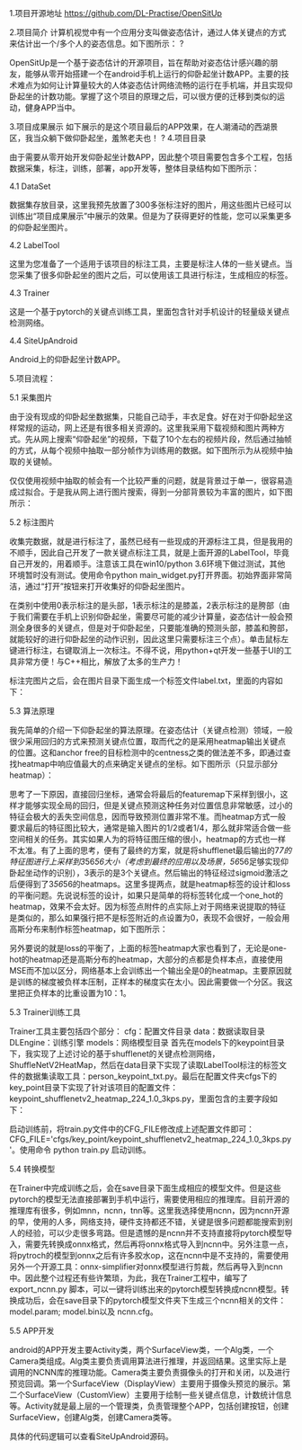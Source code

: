 1.项目开源地址
https://github.com/DL-Practise/OpenSitUp

2.项目简介
计算机视觉中有一个应用分支叫做姿态估计，通过人体关键点的方式来估计出一个/多个人的姿态信息。如下图所示：
?

OpenSitUp是一个基于姿态估计的开源项目，旨在帮助对姿态估计感兴趣的朋友，能够从零开始搭建一个在android手机上运行的仰卧起坐计数APP。主要的技术难点为如何让计算量较大的人体姿态估计网络流畅的运行在手机端，并且实现仰卧起坐的计数功能。掌握了这个项目的原理之后，可以很方便的迁移到类似的运动，健身APP当中。

3.项目成果展示
如下展示的是这个项目最后的APP效果，在人潮涌动的西湖景区，我当众躺下做仰卧起坐，羞煞老夫也！
?
4.项目目录

由于需要从零开始开发仰卧起坐计数APP，因此整个项目需要包含多个工程，包括数据采集，标注，训练，部署，app开发等，整体目录结构如下图所示：





4.1 DataSet

数据集存放目录，这里我预先放置了300多张标注好的图片，用这些图片已经可以训练出“项目成果展示”中展示的效果。但是为了获得更好的性能，您可以采集更多的仰卧起坐图片。


4.2 LabelTool

这里为您准备了一个适用于该项目的标注工具，主要是标注人体的一些关键点。当您采集了很多仰卧起坐的图片之后，可以使用该工具进行标注，生成相应的标签。


4.3 Trainer

这是一个基于pytorch的关键点训练工具，里面包含针对手机设计的轻量级关键点检测网络。


4.4 SiteUpAndroid

Android上的仰卧起坐计数APP。




5.项目流程：

5.1 采集图片

由于没有现成的仰卧起坐数据集，只能自己动手，丰衣足食。好在对于仰卧起坐这样常规的运动，网上还是有很多相关资源的。这里我采用下载视频和图片两种方式。先从网上搜索“仰卧起坐”的视频，下载了10个左右的视频片段，然后通过抽帧的方式，从每个视频中抽取一部分帧作为训练用的数据。如下图所示为从视频中抽取的关键帧。





仅仅使用视频中抽取的帧会有一个比较严重的问题，就是背景过于单一，很容易造成过拟合。于是我从网上进行图片搜索，得到一分部背景较为丰富的图片，如下图所示：





5.2 标注图片

收集完数据，就是进行标注了，虽然已经有一些现成的开源标注工具，但是我用的不顺手，因此自己开发了一款关键点标注工具，就是上面开源的LabelTool，毕竟自己开发的，用着顺手。注意该工具在win10/python 3.6环境下做过测试，其他环境暂时没有测试。使用命令python main_widget.py打开界面。初始界面非常简洁，通过“打开”按钮来打开收集好的仰卧起坐图片。


在类别中使用0表示标注的是头部，1表示标注的是膝盖，2表示标注的是胯部（由于我们需要在手机上识别仰卧起坐，需要尽可能的减少计算量，姿态估计一般会预测全身很多的关键点，但是对于仰卧起坐，只要能准确的预测头部，膝盖和胯部，就能较好的进行仰卧起坐的动作识别，因此这里只需要标注三个点）。单击鼠标左键进行标注，右键取消上一次标注。不得不说，用python+qt开发一些基于UI的工具非常方便！与C++相比，解放了太多的生产力！


标注完图片之后，会在图片目录下面生成一个标签文件label.txt，里面的内容如下：


    
5.3 算法原理

我先简单的介绍一下仰卧起坐的算法原理。在姿态估计（关键点检测）领域，一般很少采用回归的方式来预测关键点位置，取而代之的是采用heatmap输出关键点的位置。这和anchor free的目标检测中的centness之类的做法差不多，即通过查找heatmap中响应值最大的点来确定关键点的坐标。如下图所示（只显示部分heatmap）：




思考了一下原因，直接回归坐标，通常会将最后的featuremap下采样到很小，这样才能够实现全局的回归，但是关键点预测这种任务对位置信息非常敏感，过小的特征会极大的丢失空间信息，因而导致预测位置非常不准。而heatmap方式一般要求最后的特征图比较大，通常是输入图片的1/2或者1/4，那么就非常适合做一些空间相关的任务。其实如果人为的将特征图压缩的很小，heatmap的方式也一样不太准。有了上面的思考，便有了最终的方案，就是将shufflenet最后输出的7*7的特征图进行上采样到3*56*56大小（考虑到最终的应用以及场景，56*56足够实现仰卧起坐动作的识别），3表示的是3个关键点。然后输出的特征经过sigmoid激活之后便得到了3*56*56的heatmaps。这里多提两点，就是heatmap标签的设计和loss的平衡问题。先说说标签的设计，如果只是简单的将标签转化成一个one_hot的heatmap，效果不会太好。因为标签点附件的点实际上对于网络来说提取的特征是类似的，那么如果强行把不是标签附近的点设置为0，表现不会很好，一般会用高斯分布来制作标签heatmap，如下图所示：


另外要说的就是loss的平衡了，上面的标签heatmap大家也看到了，无论是one-hot的heatmap还是高斯分布的heatmap，大部分的点都是负样本点，直接使用MSE而不加以区分，网络基本上会训练出一个输出全是0的heatmap。主要原因就是训练的梯度被负样本压制，正样本的梯度实在太小。因此需要做一个分区。我这里把正负样本的比重设置为10：1。


5.3 Trainer训练工具

Trainer工具主要包括四个部分：
cfg：配置文件目录
data：数据读取目录
DLEngine：训练引擎
models：网络模型目录
首先在models下的keypoint目录下，我实现了上述讨论的基于shufflenet的关键点检测网络，ShuffleNetV2HeatMap，然后在data目录下实现了读取LabelTool标注的标签文件的数据集读取工具：person_keypoint_txt.py。最后在配置文件夹cfgs下的key_point目录下实现了针对该项目的配置文件：keypoint_shufflenetv2_heatmap_224_1.0_3kps.py，里面包含的主要字段如下：
















启动训练前，将train.py文件中的CFG_FILE修改成上述配置文件即可：
CFG_FILE='cfgs/key_point/keypoint_shufflenetv2_heatmap_224_1.0_3kps.py'。使用命令 python train.py 启动训练。



5.4 转换模型

在Trainer中完成训练之后，会在save目录下面生成相应的模型文件。但是这些pytorch的模型无法直接部署到手机中运行，需要使用相应的推理库。目前开源的推理库有很多，例如mnn，ncnn，tnn等。这里我选择使用ncnn，因为ncnn开源的早，使用的人多，网络支持，硬件支持都还不错，关键是很多问题都能搜索到别人的经验，可以少走很多弯路。但是遗憾的是ncnn并不支持直接将pytorch模型导入，需要先转换成onnx格式，然后再将onnx格式导入到ncnn中。另外注意一点，将pytroch的模型到onnx之后有许多胶水op，这在ncnn中是不支持的，需要使用另外一个开源工具：onnx-simplifier对onnx模型进行剪裁，然后再导入到ncnn中。因此整个过程还有些许繁琐，为此，我在Trainer工程中，编写了export_ncnn.py 脚本，可以一键将训练出来的pytorch模型转换成ncnn模型。转换成功后，会在save目录下的pytorch模型文件夹下生成三个ncnn相关的文件：model.param; model.bin以及  ncnn.cfg。


5.5 APP开发

android的APP开发主要Activity类，两个SurfaceView类，一个Alg类，一个Camera类组成。Alg类主要负责调用算法进行推理，并返回结果。这里实际上是调用的NCNN库的推理功能。Camera类主要负责摄像头的打开和关闭，以及进行预览回调。第一个SurfaceView（DisplayView）主要用于摄像头预览的展示。第二个SurfaceView（CustomView）主要用于绘制一些关键点信息，计数统计信息等。Activity就是最上层的一个管理类，负责管理整个APP，包括创建按钮，创建SurfaceView，创建Alg类，创建Camera类等。


具体的代码逻辑可以查看SiteUpAndroid源码。
